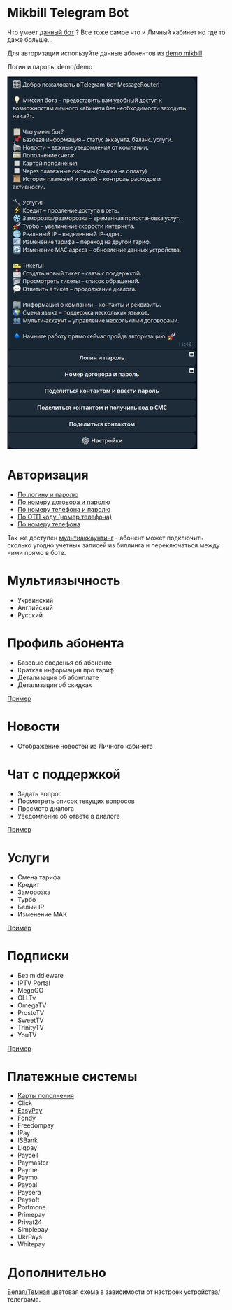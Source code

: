 # Mikbill Telegram Bot

Что умеет [данный бот](http://t.me/Nekkoy_MB_bot) ? Все тоже самое что и Личный кабинет но где то даже больше...

Для авторизации используйте данные абонентов из [demo mikbill](https://admin.mikbill.pro)

Логин и пароль: demo/demo

![jpg image](https://github.com/Nekkoy/TelegramBot/blob/main/example/start.jpg)

Авторизация
============
 - [По логину и паролю](https://github.com/Nekkoy/TelegramBot/blob/main/example/auth.login-pass.gif?raw=true)
 - [По номеру договора и паролю](https://github.com/Nekkoy/TelegramBot/blob/main/example/auth.dogovor-pass.gif?raw=true)
 - [По номеру телефона и паролю](https://github.com/Nekkoy/TelegramBot/blob/main/example/auth.contact-pass.gif?raw=true)
 - [По ОТП коду (номер телефона)](https://github.com/Nekkoy/TelegramBot/blob/main/example/auth.contact-sms.gif?raw=true)
 - [По номеру телефона](https://github.com/Nekkoy/TelegramBot/blob/main/example/auth.contact.gif?raw=true)

Так же доступен [мультиаккаунтинг](https://github.com/Nekkoy/TelegramBot/blob/main/example/account.add.switch.gif?raw=true) - абонент может подключить сколько угодно учетных записей 
из биллинга и переключаться между ними прямо в боте.

Мультиязычность
================
 - Украинский
 - Английский
 - Русский

Профиль абонента
=================
 - Базовые сведенья об абоненте
 - Краткая информация про тариф
 - Детализация об абонплате
 - Детализация об скидках

[Пример](https://github.com/Nekkoy/TelegramBot/blob/main/example/bot_profile.jpg?raw=true)

Новости
============
 - Отображение новостей из Личного кабинета

Чат с поддержкой
=================
 - Задать вопрос
 - Посмотреть список текущих вопросов
 - Просмотр диалога
 - Уведомление об ответе в диалоге

[Пример](https://github.com/Nekkoy/TelegramBot/blob/main/example/support.gif?raw=true)

Услуги
============
 - Смена тарифа
 - Кредит
 - Заморозка
 - Турбо
 - Белый IP
 - Изменение МАК

[Пример](https://github.com/Nekkoy/TelegramBot/blob/main/example/services.gif?raw=true)

Подписки
============
 - Без middleware
 - IPTV Portal
 - MegoGO
 - OLLTv
 - OmegaTV
 - ProstoTV
 - SweetTV
 - TrinityTV
 - YouTV

[Пример](https://github.com/Nekkoy/TelegramBot/blob/main/example/iptv.gif?raw=true)

Платежные системы
==================
 - [Карты пополнения](https://github.com/Nekkoy/TelegramBot/blob/main/example/payment.cards.gif?raw=true)
 - Click
 - [EasyPay](https://github.com/Nekkoy/TelegramBot/blob/main/example/payment.external.gif?raw=true)
 - Fondy
 - Freedompay
 - IPay
 - ISBank
 - Liqpay
 - Paycell
 - Paymaster
 - Payme
 - Paymo
 - Paypal
 - Paysera
 - Paysoft
 - Portmone
 - Primepay
 - Privat24
 - Simplepay
 - UkrPays
 - Whitepay

Дополнительно
==============
[Белая/Темная](https://github.com/Nekkoy/TelegramBot/blob/main/example/bot_profile_day-night.jpg?raw=true) цветовая схема в зависимости от настроек устройства/телеграма.
